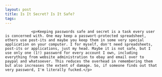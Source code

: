 ```yaml
---
layout: post
title: Is It Secret? Is It Safe?
tags:
---
```



                <p>Keeping passwords safe and secret is a task every user is concerned with. One may keep a passwort-protected spreadsheet, others use post-its and maybe you keep them in some very special application on your computer. I for myself, don't need spreadsheets, post-its or applications, just my head. Maybe it is not safe, but I use only one (1!) password for every account I own, including everything from website administration to ebay and email over to paypal and whatsoever. This reduces the overhead in remembering them but also increases the extent of damage. So, if someone finds out that very password, I'm literally fucked.</p>

